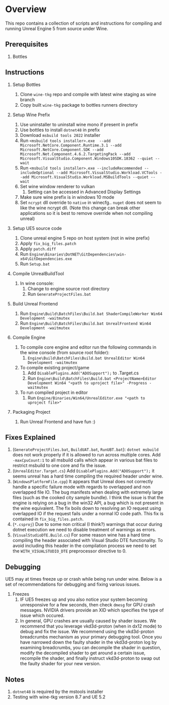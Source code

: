 # Overview
This repo contains a collection of scripts and instructions for compiling and running Unreal Engine 5 from source under Wine.

## Prerequisites

1. Bottles

## Instructions

1. Setup Bottles
   1. Clone ```wine-tkg``` repo and compile with latest wine staging as wine branch
   2. Copy built ```wine-tkg``` package to bottles runners directory
2. Setup Wine Prefix
   1. Use uninstaller to uninstall wine mono if present in prefix
   2. Use bottles to install ```dotnet48``` in prefix
   3. Download ```msbuild tools 2022``` installer
   4. Run ```<msbuild tools installer>.exe 
       --add Microsoft.NetCore.Component.Runtime.3.1
       --add Microsoft.NetCore.Component.SDK
       --add Microsoft.Net.Component.4.6.2.TargetingPack
       --add Microsoft.VisualStudio.Component.Windows10SDK.18362 --quiet --wait```
   5. Run ```<msbuild tools installer>.exe --includeRecommended --includeOptional --add Microsoft.VisualStudio.Workload.VCTools --add Microsoft.VisualStudio.Workload.MSBuildTools --quiet --wait```
   6. Set wine window renderer to vulkan
      1. Setting can be accessed in Advanced Display Settings
   7. Make sure wine prefix is in windows 10 mode
   8. Set ```ncrypt``` dll override to ```native``` in winecfg.. ```nuget``` does not seem to like the wine ncrypt dll. (Note this change can break other applications so it is best to remove override when not compiling unreal)

3. Setup UE5 source code
    1. Clone unreal engine 5 repo on host system (not in wine prefix)
    2. Apply `fix_big_files.patch`
    3. Apply `patch.diff`
    4. Run ```Engine\Binaries\DotNET\GitDependencies\win-x64\GitDependencies.exe```
    5. Run ```Setup.bat```

4. Compile UnrealBuildTool
    1. In wine console: 
       1. Change to engine source root directory
       2. Run ```GenerateProjectFiles.bat```
5. Build Unreal Frontend
   1. Run ```Engine\Build\BatchFiles\Build.bat ShaderCompileWorker Win64 Development -waitmutex```
   2. Run ```Engine\Build\BatchFiles\Build.bat UnrealFrontend Win64 Development -waitmutex```
7. Compile Engine
   1. To compile core engine and editor run the following commands in the wine console (from source root folder): 
       1. ```Engine\Build\BatchFiles\Build.bat UnrealEditor Win64 Development -waitmutex```
   2. To compile existing project/game
       1. Add ```DisablePlugins.Add("ADOSupport");``` to <ProjectName>.Target.cs
       2. Run ```Engine\Build\BatchFiles\Build.bat <ProjectName>Editor Development Win64 "<path to uproject file>" -Progress -waitmutex```
   3. To run compiled project in editor
       1. Run ```Engine/Binaries/Win64/UnrealEditor.exe "<path to uproject file>"```
8. Packaging Project
   1. Run Unreal Frontend and have fun :)

## Fixes Explained
 
1. (```GenerateProjectFiles.bat```, ```BuildUAT.bat```, ```RunUBT.bat```): ```dotnet msbuild``` does not work properly if it is allowed to run across multiple cores. Add ```-maxCpuCount:1``` to all msbuild calls which appear in various bat files to restrict msbuild to one core and fix the issue.
2. (`UnrealEditor.Target.cs`) Add ```DisablePlugins.Add("ADOSupport");``` it seems unreal has a hard time compiling the required header under wine.
3. (```WindowsPlatformFile.cpp```) It appears that Unreal does not correctly handle a specific failure mode with regards to overlapped and non overlapped file IO. The bug manifests when dealing with extremely large files (such as the cooked city sample bundle). I think the issue is that the engine is relying on a bug in the win32 API, a bug which is not present in the wine equivalent. The fix boils down to resolving an IO request using overlapped IO if the request fails under a normal IO code path. This fix is contained in ```fix_big_files.patch```.
4. (```*.csproj```) Due to some non critical (I think?) warnings that occur during dotnet execution we need to disable treatment of warnings as errors.
5. (```VisualStudioDTE.Build.cs```) For some reason wine has a hard time compiling the header associated with Visual Studio DTE functionality. To avoid including this header in the compilation process we need to set the ```WITH_VISUALSTUDIO_DTE``` preprocessor directive to 0.
   
## Debugging
UE5 may at times freeze up or crash while being run under wine. Below is a set of recommendations for debugging and fixing various issues.
1. Freezes
   1. IF UE5 freezes up and you also notice your system becoming unresponsive for a few seconds, then check ```dmesg``` for GPU crash messages. NVIDIA drivers provide an XID which specifies the type of issue which occured.
   2. In general, GPU crashes are usually caused by shader issues. We recommend that you leverage vkd3d-proton (when in dx12 mode) to debug and fix the issue. We recommend using the vkd3d-proton breadcrumbs mechanism as your primary debugging tool. Once you have narrowed down the faulty shader in the vkd3d-proton log by examining breadcrumbs, you can decompile the shader in question, modify the decompiled shader to get around a certain issue, recompile the shader, and finally instruct vkd3d-proton to swap out the faulty shader for your new version.
   
## Notes
1. ```dotnet48``` is required by the mstools installer
2. Testing with wine-tkg version 8.7 and UE 5.2


